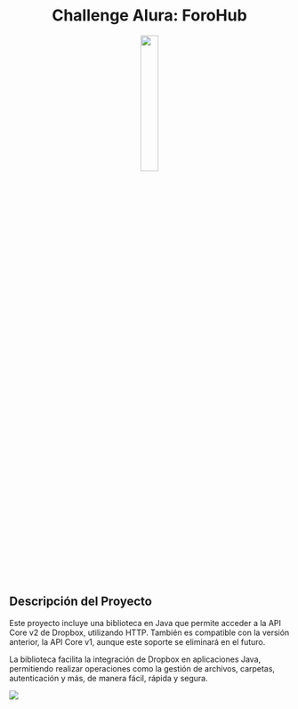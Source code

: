 <h1 align="center"> Challenge Alura: ForoHub </h1>

<p align="center">
  <img src="https://github.com/user-attachments/assets/b80f30b7-c6aa-4027-9744-9cb771aad8bf" width="25%" />
</p>


## Descripción del Proyecto

Este proyecto incluye una biblioteca en Java que permite acceder a la API Core v2 de Dropbox, utilizando HTTP. También es compatible con la versión anterior, la API Core v1, aunque este soporte se eliminará en el futuro. 

La biblioteca facilita la integración de Dropbox en aplicaciones Java, permitiendo realizar operaciones como la gestión de archivos, carpetas, autenticación y más, de manera fácil, rápida y segura.



  
   <p align="left">
   <img src="https://img.shields.io/badge/STATUS-EN%20DESAROLLO-green">
   </p>

